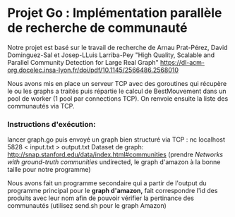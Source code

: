 # Projet Go : Implémentation parallèle de recherche de communauté

Notre projet est basé sur le travail de recherche de Arnau Prat-Pérez, David Dominguez-Sal et Josep-LLuis Larriba-Pey
"High Quality, Scalable and Parallel Community Detection
for Large Real Graph"
https://dl-acm-org.docelec.insa-lyon.fr/doi/pdf/10.1145/2566486.2568010

Nous avons mis en place un serveur TCP avec des goroutines qui récupère le ou les graphs a traités puis répartie le calcul de BestMouvement dans un pool de worker (1 pool par connections TCP).
On renvoie ensuite la liste des communautés via TCP.

### **Instructions d'exécution:**

lancer graph.go
puis envoyé un graph bien structuré via TCP : nc localhost 5828 < input.txt > output.txt
Dataset de graph: http://snap.stanford.edu/data/index.html#communities (prendre _Networks with ground-truth communities_ undirected, le graph d'amazon à la bonne taille pour notre programme)

Nous avons fait un programme secondaire qui a partir de l'output du programme principal pour le **graph d'amazon,** fait correspondre l'id des produits avec leur nom afin de pouvoir vérifier la pertinance des communautés (utilisez send.sh pour le graph Amazon)
